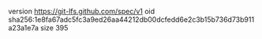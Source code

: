 version https://git-lfs.github.com/spec/v1
oid sha256:1e8fa67adc5fc3a9ed26aa44212db00dcfedd6e2c3b15b736d73b911a23a1e7a
size 395
